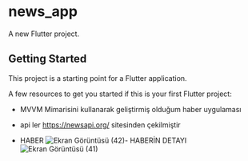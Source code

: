 # news_app

A new Flutter project.

## Getting Started

This project is a starting point for a Flutter application.

A few resources to get you started if this is your first Flutter project:

- MVVM Mimarisini kullanarak geliştirmiş olduğum haber uygulaması
- api ler https://newsapi.org/ sitesinden çekilmiştir

- HABER
![Ekran Görüntüsü (42)](https://user-images.githubusercontent.com/65457096/192034916-b9baf757-5712-42ea-b105-ba3b6645b533.png)- HABERİN DETAYI ![Ekran Görüntüsü (41)](https://user-images.githubusercontent.com/65457096/192034921-0a10d390-ca52-451a-8897-12a640a8f278.png)
